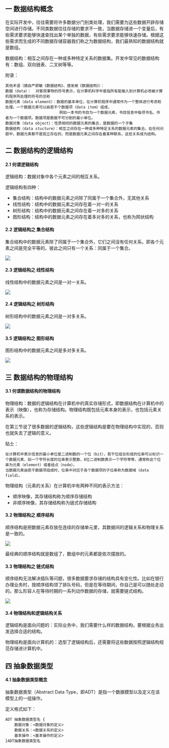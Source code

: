 ## 一 数据结构概念

在实际开发中，往往需要将许多数据分门别类处理，我们需要为这些数据开辟存储空间进行存储。不同类数据往往存储的要求不一致，当数据存储进一个变量后，有些需求要求能够快速查找出某个单独的数据，有些需求要求能够快速存储。根据这些需求而生成的不同数据存储容器我们称之为数据结构，我们最熟知的数据结构就是数组。  

数据结构：相互之间存在一种或多种特定关系的数据集。开发中常见的数据结构有：数组、双向链表、二叉树等等。  

附录：
```
其他术语（摘自严蔚敏《数据结构》、唐发根《数据结构》）：
数据（data）：  对客观事物的符号表示，在计算机科学中是指所有能输入到计算机必改被计算机程序所处理的符号的总称
数据元素（data element）：数据的基本单位，在计算机程序中通常作为一个整体进行考虑和处理。一个数据元素可以由若干个数据项（data item）组成，
                        例如一本书的书目为一个数据元素，书目信息中每项书名、作者为一个数据项。数据项是数据不可分割的最小单位。
数据对象（data object）：性质相同的数据元素的集合，是数据的一个子集
数据结构（data stucture）：相互之间存在一种或多种特定关系的数据元素的集合。在任何问题中，数据元素都不是孤立存在的，而是数据元素之间存在着某种联系，这些关系成为结构。
```

## 二 数据结构的逻辑结构

#### 2.1 何谓逻辑结构

逻辑结构：数据对象中各个元素之间的相互关系。  

逻辑结构有四种：
- 集合结构：结构中的数据元素之间除了同属于一个集合外，无其他关系
- 线性结构：结构中的数据元素之间存在着一对一的关系
- 树形结构：结构中的数据元素之间存在着一对多的关系
- 图形结构：结构中的数据元素之间存在着多对多的关系，也称为网状结构

#### 2.2 逻辑结构之 集合结构

集合结构中的数据元素除了同属于一个集合外，它们之间没有任何关系。即各个元素之间是完全平等的，彼此之间只有一个关系：同属于一个集合。

![](../images/structure/local-01.png)

#### 2.3 逻辑结构之 线性结构

线性结构中的数据元素之间是一对一关系。

![](../images/structure/local-02.png)

#### 2.4 逻辑结构之 树形结构

树形结构中的数据元素之间是一对多关系。

![](../images/structure/local-03.png)


#### 3.5 逻辑结构之 图形结构

图形结构中的数据元素之间是多对多关系。

![](../images/structure/local-04.png)

## 三 数据结构的物理结构

#### 3.1 何谓数据结构的物理结构

物理结构：数据的逻辑结构在计算机中的真实存储形式，即数据结构在计算机中的表示（映像），也称为存储结构。物理结构既包括元素本身的表示，也包括元素关系的表示。

在第三节说了很多数据的逻辑结构，这些逻辑结构是要在物理结构中实现的，否则也就失去了逻辑的意义。  

贴士：
```
在计算机中表示信息的最小单位是二进制数的一个位（bit），若干位组合形成的位串可以标识一个数据元素，如一个字符长度的位串表示整数，8位二进制数表示一个字符等等，通常称这个位串为元素（element）或者结点（node）。  
当数据元素由若干数据项组成时，位串中对应于各个数据项的子位串称为数据域（data field）。
```

物理结构（元素的关系）在计算机中有两种不同的表示方法：
- 顺序映像，其存储结构称为顺序存储结构
- 非顺序映像，其存储结构称为链式存储结构

#### 3.2 物理结构之 顺序结构

顺序结构是把数据元素存放在连续的存储单元里，其数据间的逻辑关系和物理关系是一致的。

![](../images/structure/local-05.png)

最经典的顺序结构就是数组了，数组中的元素都是依次摆放的。

#### 3.3 物理结构之 链式结构

顺序结构无法解决插队等问题，很多数据要求存储的结构具有变化性。比如在银行办理业务时，按顺序结构领了排队号码，但是在等待期间，你自己是可以随处走动的。那么形容人在等待时期的一系列动作数据的存储，就需要链式结构。

![](../images/structure/local-06.png)

#### 3.4 物理结构和逻辑结构关系

逻辑结构是面向问题的：实际业务中，我们需要什么样的数据结构，要根据业务出发选择合适的结构。  

物理结构是面向计算机的：选型了逻辑结构后，还需要将这些数据按照逻辑结构规范存储进计算机中。

## 四 抽象数据类型

#### 4.1 抽象数据类型概念

抽象数据类型（Abstract Data Type，即ADT）是指一个数据模型以及定义在该模型上的一组操作。  

定义格式如下：
```
ADT 抽象数据类型名 {
    数据对象：<数据对象的定义>
    数据关系：<数据关系的定义>
    基本操作：<基本操作的定义>
}ADT抽象数据类型名
```
